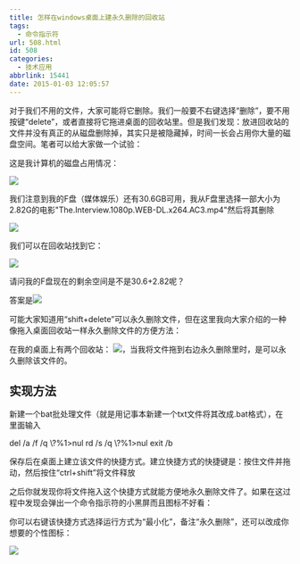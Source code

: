 ```yaml
---
title: 怎样在windows桌面上建永久删除的回收站
tags:
  - 命令指示符
url: 508.html
id: 508
categories:
  - 技术应用
abbrlink: 15441
date: 2015-01-03 12:05:57
---
```


对于我们不用的文件，大家可能将它删除。我们一般要不右键选择“删除”，要不用按键“delete”，或者直接将它拖进桌面的回收站里。但是我们发现：放进回收站的文件并没有真正的从磁盘删除掉，其实只是被隐藏掉，时间一长会占用你大量的磁盘空间。笔者可以给大家做一个试验：

这是我计算机的磁盘占用情况：

![](http://wangbaiyuan.cn/wp-content/uploads/2015/01/20150103034946_95113.png)

我们注意到我的F盘（媒体娱乐）还有30.6GB可用，我从F盘里选择一部大小为2.82G的电影"The.Interview.1080p.WEB-DL.x264.AC3.mp4"然后将其删除

![](http://wangbaiyuan.cn/wp-content/uploads/2015/01/20150103034522_52910.png)

我们可以在回收站找到它：

![](http://wangbaiyuan.cn/wp-content/uploads/2015/01/20150103034719_85956.png)

请问我的F盘现在的剩余空间是不是30.6+2.82呢？

答案是![](http://wangbaiyuan.cn/wp-content/uploads/2015/01/20150103035141_34294.png)

可能大家知道用“shift+delete”可以永久删除文件，但在这里我向大家介绍的一种像拖入桌面回收站一样永久删除文件的方便方法：

在我的桌面上有两个回收站： ![](http://wangbaiyuan.cn/wp-content/uploads/2015/01/20150103035502_40728.png)，当我将文件拖到右边永久删除里时，是可以永久删除该文件的。

实现方法
----

新建一个bat批处理文件（就是用记事本新建一个txt文件将其改成.bat格式），在里面输入

del /a /f /q \\?%1>nul
rd /s /q \\?%1>nul
exit /b

保存后在桌面上建立该文件的快捷方式。建立快捷方式的快捷键是：按住文件并拖动，然后按住“ctrl+shift”将文件释放

之后你就发现你将文件拖入这个快捷方式就能方便地永久删除文件了。如果在这过程中发现会弹出一个命令指示符的小黑屏而且图标不好看：

你可以右键该快捷方式选择运行方式为“最小化”，备注“永久删除”，还可以改成你想要的个性图标：

![](http://wangbaiyuan.cn/wp-content/uploads/2015/01/20150103040502_92708.png)